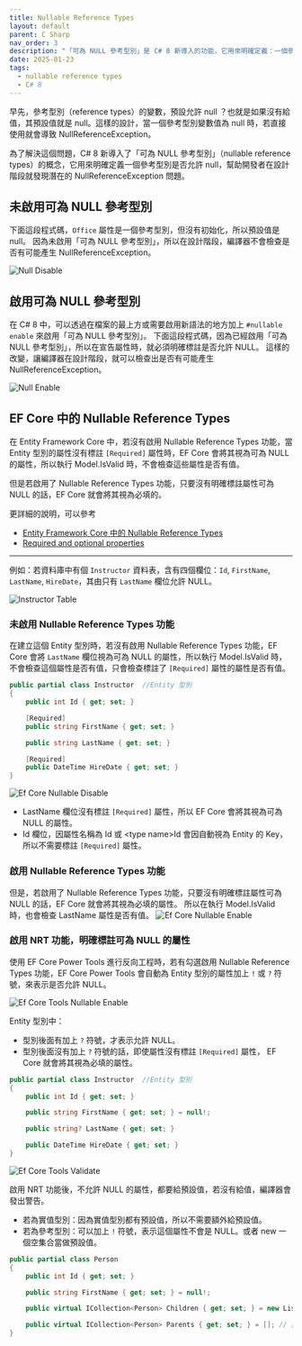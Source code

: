```yaml
---
title: Nullable Reference Types
layout: default
parent: C Sharp
nav_order: 3
description: "「可為 NULL 參考型別」是 C# 8 新導入的功能，它用來明確定義：一個參考型別是否允許 null。這個功能可以幫助開發者在設計階段就發現潛在的 NullReferenceException 問題，提高程式碼的品質。"
date: 2025-01-23
tags:
  - nullable reference types
  - C# 8
---
```


早先，參考型別（reference types）的變數，預設允許 null ？也就是如果沒有給值，其預設值就是 null。這樣的設計，當一個參考型別變數值為 null 時，若直接使用就會導致 NullReferenceException。

為了解決這個問題，C# 8 新導入了「可為 NULL 參考型別」（nullable reference types）的概念，它用來明確定義一個參考型別是否允許 null，幫助開發者在設計階段就發現潛在的 NullReferenceException 問題。

## 未啟用可為 NULL 參考型別

下面這段程式碼，`Office` 屬性是一個參考型別，但沒有初始化，所以預設值是 null。
因為未啟用「可為 NULL 參考型別」，所以在設計階段，編譯器不會檢查是否有可能產生 NullReferenceException。

![Null Disable](images/null-disable.png)

## 啟用可為 NULL 參考型別

在 C# 8 中，可以透過在檔案的最上方或需要啟用新語法的地方加上 `#nullable enable` 來啟用「可為 NULL 參考型別」。
下面這段程式碼，因為已經啟用「可為 NULL 參考型別」，所以在宣告屬性時，就必須明確標註是否允許 NULL。
這樣的改變，讓編譯器在設計階段，就可以檢查出是否有可能產生 NullReferenceException。

![Null Enable](images/null-enable.png)


## EF Core 中的 Nullable Reference Types

在 Entity Framework Core 中，若沒有啟用 Nullable Reference Types 功能，當 Entity 型別的屬性沒有標註 `[Required]` 屬性時，EF Core 會將其視為可為 NULL 的屬性，所以執行 Model.IsValid 時，不會檢查這些屬性是否有值。

但是若啟用了 Nullable Reference Types 功能，只要沒有明確標註屬性可為 NULL 的話，EF Core 就會將其視為必填的。

更詳細的說明，可以參考 
- [Entity Framework Core 中的 Nullable Reference Types](https://docs.microsoft.com/en-us/ef/core/miscellaneous/nullable-reference-types)
- [Required and optional properties](https://learn.microsoft.com/en-us/ef/core/modeling/entity-properties?tabs=data-annotations%2Cwithout-nrt#required-and-optional-properties)

---

例如：若資料庫中有個 `Instructor` 資料表，含有四個欄位：`Id`, `FirstName`, `LastName`, `HireDate`，其由只有 `LastName` 欄位允許 NULL。

![Instructor Table](images/instructor-talbe.png)

### 未啟用 Nullable Reference Types 功能
在建立這個 Entity 型別時，若沒有啟用 Nullable Reference Types 功能，EF Core 會將 `LastName` 欄位視為可為 NULL 的屬性，所以執行 Model.IsValid 時，不會檢查這個屬性是否有值，只會檢查標註了 `[Required]` 屬性的屬性是否有值。

```csharp
public partial class Instructor  //Entity 型別
{
    public int Id { get; set; }

    [Required]
    public string FirstName { get; set; }

    public string LastName { get; set; }

    [Required]
    public DateTime HireDate { get; set; }
}
```
![Ef Core Nullable Disable](images/ef-core-nullable-disable.png)
- LastName 欄位沒有標註 `[Required]` 屬性，所以 EF Core 會將其視為可為 NULL 的屬性。
- Id 欄位，因屬性名稱為 Id 或 \<type name\>Id 會因自動視為 Entity 的 Key，所以不需要標註 `[Required]` 屬性。

### 啟用 Nullable Reference Types 功能
但是，若啟用了 Nullable Reference Types 功能，只要沒有明確標註屬性可為 NULL 的話，EF Core 就會將其視為必填的屬性。
所以在執行 Model.IsValid 時，也會檢查 LastName 屬性是否有值。
![Ef Core Nullable Enable](images/ef-core-nullable-enable.png)

### 啟用 NRT 功能，明確標註可為 NULL 的屬性

使用 EF Core Power Tools 進行反向工程時，若有勾選啟用 Nullable Reference Types 功能，EF Core Power Tools 會自動為 Entity 型別的屬性加上 `!` 或 `?` 符號，來表示是否允許 NULL。

![Ef Core Tools Nullable Enable](images/ef-core-tools-nullable-enable.png)

Entity 型別中：
- 型別後面有加上 `?` 符號，才表示允許 NULL。
- 型別後面沒有加上 `?` 符號的話，即使屬性沒有標註 `[Required]` 屬性， EF Core 就會將其視為必填的屬性。

```csharp
public partial class Instructor  //Entity 型別
{
    public int Id { get; set; }

    public string FirstName { get; set; } = null!;

    public string? LastName { get; set; }

    public DateTime HireDate { get; set; }
}
```
![Ef Core Tools Validate](images/ef-core-tools-validate.png)

啟用 NRT 功能後，不允許 NULL 的屬性，都要給預設值，若沒有給值，編譯器會發出警告。
- 若為實值型別：因為實值型別都有預設值，所以不需要額外給預設值。
- 若為參考型別：可以加上 `!` 符號，表示這個屬性不會是 NULL。或者 new 一個空集合當做預設值。
```csharp
public partial class Person
{
    public int Id { get; set; }

    public string FirstName { get; set; } = null!;

    public virtual ICollection<Person> Children { get; set; } = new List<Person>();

    public virtual ICollection<Person> Parents { get; set; } = []; // [] 等同於 new List<Person>()
}
```